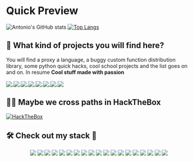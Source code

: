 # Quick Preview

![Antonio's GitHub stats](https://github-readme-stats.vercel.app/api?username=shoriwe&include_all_commits=true)
[![Top Langs](https://github-readme-stats.vercel.app/api/top-langs/?username=shoriwe&layout=compact&hide=php)](https://github.com/anuraghazra/github-readme-stats)

## 🤔 What kind of projects you will find here?

You will find a proxy a language, a buggy custom function distribution library, some python quick hacks, cool school projects and the list goes on and on. In resume **Cool stuff made with passion**

<a href="https://github.com/anuraghazra/github-readme-stats">
    <img align="center" src="https://github-readme-stats.vercel.app/api/pin/?show_owner=shoriwe&username=shoriwe&repo=FullProxy"/>
    <img align="center" src="https://github-readme-stats.vercel.app/api/pin/?show_owner=shoriwe&username=shoriwe&repo=gplasma"/>
    <img align="center" src="https://github-readme-stats.vercel.app/api/pin/?show_owner=shoriwe&username=shoriwe&repo=plasma"/>
    <img align="center" src="https://github-readme-stats.vercel.app/api/pin/?show_owner=shoriwe&username=shoriwe&repo=CAPitan"/>
    <img align="center" src="https://github-readme-stats.vercel.app/api/pin/?show_owner=shoriwe&username=shoriwe&repo=plasma-website"/>
    <img align="center" src="https://github-readme-stats.vercel.app/api/pin/?show_owner=shoriwe&username=shoriwe&repo=upb-motors"/>
    <img align="center" src="https://github-readme-stats.vercel.app/api/pin/?show_owner=shoriwe&username=shoriwe&repo=bftool"/>
    <img align="center" src="https://github-readme-stats.vercel.app/api/pin/?show_owner=shoriwe&username=shoriwe&repo=LVaED"/>
</a>

## 🐱‍💻 Maybe we cross paths in HackTheBox

[![HackTheBox](http://www.hackthebox.eu/badge/image/106709)](https://www.hackthebox.eu/profile/106709)

## 🛠️ Check out my stack 🔧

<div align="center">
    <img src="https://img.shields.io/badge/go-%2300ADD8.svg?&style=for-the-badge&logo=go&logoColor=white"/>
    <img src="https://img.shields.io/badge/c%20-%2300599C.svg?&style=for-the-badge&logo=c&logoColor=white"/>
    <img src="https://img.shields.io/badge/c++-%2300599C.svg?style=for-the-badge&logo=c%2B%2B&logoColor=white"/>
    <img src="https://img.shields.io/badge/php-%23777BB4.svg?style=for-the-badge&logo=php&logoColor=white"/>
    <img src="https://img.shields.io/badge/docker-%230db7ed.svg?style=for-the-badge&logo=docker&logoColor=white"/>
    <img src="https://img.shields.io/badge/python%20-%2314354C.svg?&style=for-the-badge&logo=python&logoColor=white"/>
    <img src="https://img.shields.io/badge/flask%20-%23000.svg?&style=for-the-badge&logo=flask&logoColor=white"/>
    <img src="https://img.shields.io/badge/powershell%20-%2300599C.svg?&style=for-the-badge&logo=powershell&logoColor=white"/>
    <img src="https://img.shields.io/badge/shell_script%20-%23121011.svg?&style=for-the-badge&logo=gnu-bash&logoColor=white"/>
    <img src="https://img.shields.io/badge/Windows-0078D6?style=for-the-badge&logo=windows&logoColor=white"/>
    <img src="https://img.shields.io/badge/Linux-FCC624?style=for-the-badge&logo=linux&logoColor=black"/>
    <img src="https://img.shields.io/badge/nginx%20-%23009639.svg?&style=for-the-badge&logo=nginx&logoColor=white"/>
    <img src="https://img.shields.io/badge/gunicorn-%298729.svg?style=for-the-badge&logo=gunicorn&logoColor=white"/>
    <img src="https://img.shields.io/badge/html5%20-%23E34F26.svg?&style=for-the-badge&logo=html5&logoColor=white"/>
    <img src="https://img.shields.io/badge/css3%20-%231572B6.svg?&style=for-the-badge&logo=css3&logoColor=white"/>
    <img src="https://img.shields.io/badge/javascript-%23323330.svg?style=for-the-badge&logo=javascript&logoColor=%23F7DF1E"/>
    <img src="https://img.shields.io/badge/java-%23ED8B00.svg?&style=for-the-badge&logo=java&logoColor=white"/>
    <img src="https://img.shields.io/badge/c%23%20-%23239120.svg?&style=for-the-badge&logo=c-sharp&logoColor=white"/>
    <img src="https://img.shields.io/badge/ruby-%23CC342D.svg?&style=for-the-badge&logo=ruby&logoColor=white"/>
</div>

